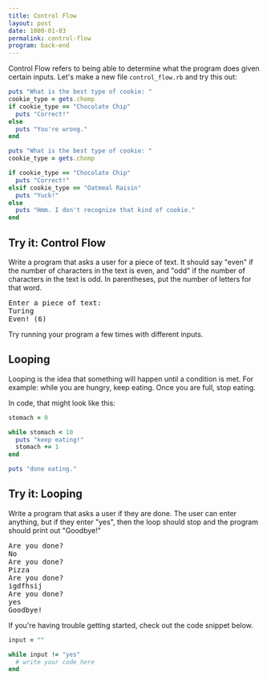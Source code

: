 ```yaml
---
title: Control Flow
layout: post
date: 1000-01-03
permalink: control-flow
program: back-end
---
```


Control Flow refers to being able to determine what the program does given certain inputs. Let's make a new file `control_flow.rb` and try this out:

```ruby
puts "What is the best type of cookie: "
cookie_type = gets.chomp
if cookie_type == "Chocolate Chip"
  puts "Correct!"
else
  puts "You're wrong."
end
```

```ruby
puts "What is the best type of cookie: "
cookie_type = gets.chomp

if cookie_type == "Chocolate Chip"
  puts "Correct!"
elsif cookie_type == "Oatmeal Raisin"
  puts "Yuck!"
else
  puts "Hmm. I don't recognize that kind of cookie."
end
```

<div class="try-it">
<h2>Try it: Control Flow</h2>

<p>Write a program that asks a user for a piece of text. It should say "even" if the number of characters in the text is even, and "odd" if the number of characters in the text is odd. In parentheses, put the number of letters for that word.</p>

<pre>Enter a piece of text:
Turing
Even! (6)</pre>
Try running your program a few times with different inputs.
</div>


## Looping

Looping is the idea that something will happen until a condition is met. For example: while you are hungry, keep eating. Once you are full, stop eating.

In code, that might look like this:

```ruby
stomach = 0

while stomach < 10
  puts "keep eating!"
  stomach += 1
end

puts "done eating."
```

<div class="try-it">
<h2>Try it: Looping</h2>

<p>Write a program that asks a user if they are done. The user can enter anything, but if they enter "yes", then the loop should stop and the program should print out "Goodbye!"</p>

<pre>Are you done?
No
Are you done?
Pizza
Are you done?
igdfhsij
Are you done?
yes
Goodbye!</pre>
If you're having trouble getting started, check out the code snippet below.
</div>

```ruby
input = ""

while input != "yes"
  # write your code here
end
```
